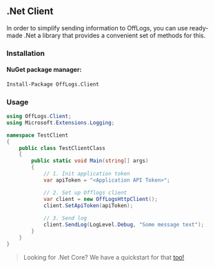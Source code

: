 ﻿## .Net Client

In order to simplify sending information to OffLogs, you can use ready-made .Net
a library that provides a convenient set of methods for this.

### Installation

#### NuGet package manager:
```bash
Install-Package OffLogs.Client
```

### Usage

```c#
using OffLogs.Client;
using Microsoft.Extensions.Logging;

namespace TestClient
{
    public class TestClientClass
    {
        public static void Main(string[] args)
        {
            // 1. Init application token
            var apiToken = "<Application API Token>";

            // 2. Set up Offlogs client
            var client = new OffLogsHttpClient();
            client.SetApiToken(apiToken);
            
            // 3. Send log
            client.SendLog(LogLevel.Debug, "Some message text");           
        }
    }
}
```

> Looking for .Net Core? We have a quickstart for that [too!](/documentation/common/2_4_serilog_extension)
